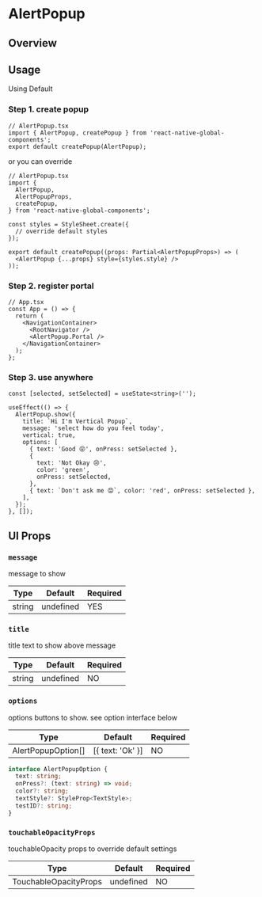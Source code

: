 # AlertPopup

## Overview

## Usage

Using Default

### Step 1. create popup

```tsx
// AlertPopup.tsx
import { AlertPopup, createPopup } from 'react-native-global-components';
export default createPopup(AlertPopup);
```

or you can override

```tsx
// AlertPopup.tsx
import {
  AlertPopup,
  AlertPopupProps,
  createPopup,
} from 'react-native-global-components';

const styles = StyleSheet.create({
  // override default styles
});

export default createPopup((props: Partial<AlertPopupProps>) => (
  <AlertPopup {...props} style={styles.style} />
));
```

### Step 2. register portal

```tsx
// App.tsx
const App = () => {
  return (
    <NavigationContainer>
      <RootNavigator />
      <AlertPopup.Portal />
    </NavigationContainer>
  );
};
```

### Step 3. use anywhere

```tsx
const [selected, setSelected] = useState<string>('');

useEffect(() => {
  AlertPopup.show({
    title: `Hi I'm Vertical Popup`,
    message: 'select how do you feel today',
    vertical: true,
    options: [
      { text: 'Good 😝', onPress: setSelected },
      {
        text: 'Not Okay 😢',
        color: 'green',
        onPress: setSelected,
      },
      { text: `Don't ask me 😡`, color: 'red', onPress: setSelected },
    ],
  });
}, []);
```

## UI Props

### `message`

message to show

| Type   | Default   | Required |
| ------ | --------- | -------- |
| string | undefined | YES      |

### `title`

title text to show above message

| Type   | Default   | Required |
| ------ | --------- | -------- |
| string | undefined | NO       |

### `options`

options buttons to show. see option interface below

| Type               | Default          | Required |
| ------------------ | ---------------- | -------- |
| AlertPopupOption[] | [{ text: 'Ok' }] | NO       |

```ts
interface AlertPopupOption {
  text: string;
  onPress?: (text: string) => void;
  color?: string;
  textStyle?: StyleProp<TextStyle>;
  testID?: string;
}
```

### `touchableOpacityProps`

touchableOpacity props to override default settings

| Type                  | Default   | Required |
| --------------------- | --------- | -------- |
| TouchableOpacityProps | undefined | NO       |
